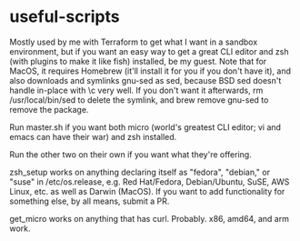 # useful-scripts

Mostly used by me with Terraform to get what I want in a sandbox environment, but if you want an easy way to get a great CLI editor and zsh (with plugins to make it like fish) installed, be my guest. Note that for MacOS, it requires Homebrew (it'll install it for you if you don't have it), and also downloads and symlinks gnu-sed as sed, because BSD sed doesn't handle in-place with \c very well. If you don't want it afterwards, rm /usr/local/bin/sed to delete the symlink, and brew remove gnu-sed to remove the package.

Run master.sh if you want both micro (world's greatest CLI editor; vi and emacs can have their war) and zsh installed.

Run the other two on their own if you want what they're offering.

zsh_setup works on anything declaring itself as "fedora", "debian," or "suse" in /etc/os.release, e.g. Red Hat/Fedora, Debian/Ubuntu, SuSE, AWS Linux, etc. as well as Darwin (MacOS). If you want to add functionality for something else, by all means, submit a PR.

get_micro works on anything that has curl. Probably. x86, amd64, and arm work.
